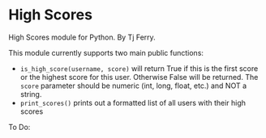 High Scores
===========

High Scores module for Python.
By Tj Ferry.

This module currently supports two main public functions:
+ `is_high_score(username, score)` will return True if this is the first score or the highest score for this user.  Otherwise False will be returned.  The `score` parameter should be numeric (int, long, float, etc.) and NOT a string.
+ `print_scores()` prints out a formatted list of all users with their high scores

To Do: 
